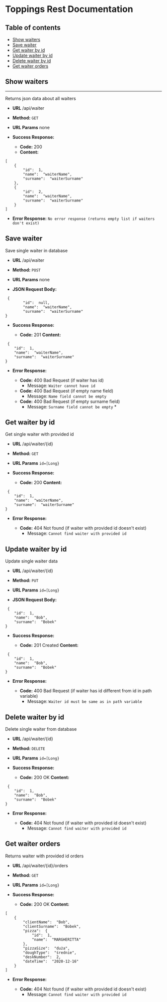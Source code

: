 
# Toppings Rest Documentation

## Table of contents
* [Show waiters](#show-waiters)
* [Save waiter](#save-waiter)
* [Get waiter by id](#get-waiter-by-id)
* [Update waiter by id](#update-waiter-by-id)
* [Delete waiter by id](#delete-waiter-by-id)
* [Get waiter orders](#get-waiter-orders)


## Show waiters
----
  Returns json data about all waiters

* **URL**
  /api/waiter
* **Method:**
  `GET`
*  **URL Params**
none

* **Success Response:**

  * **Code:** 200 
  * **Content:** 
``` 
[
	{
		"id":  1,
		"name":  "waiterName",
		"surname":  "waiterSurname"
	},
	{
		"id":  2,
		"name":  "waiterName",
		"surname":  "waiterSurname"
	}
]
 ```  
* **Error Response:**
```No error response (returns empty list if waiters don't exist)```

## Save waiter

  Save single waiter in database

* **URL**
  /api/waiter
* **Method:**
  `POST`
*  **URL Params**
none

* **JSON Request Body:**
``` 
 {
		"id":  null,
		"name":  "waiterName",
		"surname":  "waiterSurname"
}
 ```
* **Success Response:**

  * **Code:** 201 
    **Content:** 
``` 
 {
	"id":  1,
	"name":  "waiterName",
	"surname":  "waiterSurname"
}
 ```  
* **Error Response:**

  * **Code:** 400 Bad Request (if waiter has id)
    *  Message: ```Waiter cannot have id```
  * **Code:** 400 Bad Request  (if empty name field)
    * Message: ```Name field cannot be empty```
   * **Code:** 400 Bad Request  (if empty surname field)
	    * Message: ```Surname field cannot be empty```  * 

## Get waiter by id

  Get single waiter with provided id

* **URL**
  /api/waiter/{id}
* **Method:**
  `GET`
*  **URL Params**
    `id=[Long}`

* **Success Response:**

  * **Code:** 200
    **Content:** 
``` 
 {
	"id":  1,
	"name":  "waiterName",
	"surname":  "waiterSurname"
}
 ```  
* **Error Response:**

  * **Code:** 404 Not found (if waiter with provided id doesn't exist)
    * Message: ``` Cannot find waiter with provided id ``` 
## Update waiter by id

  Update single waiter data

* **URL**
  /api/waiter/{id}
* **Method:**
  `PUT`
*  **URL Params**
    `id=[Long}`

* **JSON Request Body:**
``` 
 {
	"id":  1,
	"name":  "Bob",
	"surname":  "Bobek"
}
 ```
* **Success Response:**

  * **Code:** 201 Created
    **Content:** 
``` 
 {
	"id":  1,
	"name":  "Bob",
	"surname":  "Bobek"
}
 ```  
* **Error Response:**

  * **Code:** 400 Bad Request (if waiter has id different from id in path variable)
    * Message: ```Waiter id must be same as in path variable```
## Delete waiter by id

  Delete single waiter from database

* **URL**
  /api/waiter/{id}
* **Method:**
  `DELETE`
*  **URL Params**
    `id=[Long}`

* **Success Response:**

  * **Code:** 200 OK
    **Content:** 
``` 
 {
	"id":  1,
	"name":  "Bob",
	"surname":  "Bobek"
}
 ```  
* **Error Response:**

  * **Code:** 404 Not found (if waiter with provided id doesn't exist)
    * Message: ```Cannot find waiter with provided id```

## Get waiter orders
  Returns waiter with provided id orders

* **URL**
  /api/waiter/{id}/orders
* **Method:**
  `GET`
*  **URL Params**
    `id=[Long}`

* **Success Response:**

  * **Code:** 200 OK
    **Content:** 
``` 
[
	{
		"clientName":  "Bob",
		"clientSurname":  "Bobek",
		"pizza":  {
			"id":  1,
			"name":  "MARGHERITTA"
		},
		"pizzaSize":  "duża",
		"doughType":  "średnie",
		"deskNumber":  2,
		"dateTime":  "2020-12-16"
	}
]
 ```  
* **Error Response:**

  * **Code:** 404 Not found (if waiter with provided id doesn't exist)
    * Message: ``` Cannot find waiter with provided id ``` 


